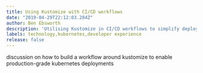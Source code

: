 ```yaml
---
title: Using Kustomize with CI/CD workflows 
date: "2019-04-29T22:12:03.284Z"
author: Ben Ebsworth
description: 'Utilising Kustomize in CI/CD workflows to simplify deployment and testing, and enable the representation of different environmental configuration in a streamlined way'
labels: technology,kubernetes,developer experience
release: false
---
```

discussion on how to build a workflow around kustomize to enable production-grade kubernetes deployments